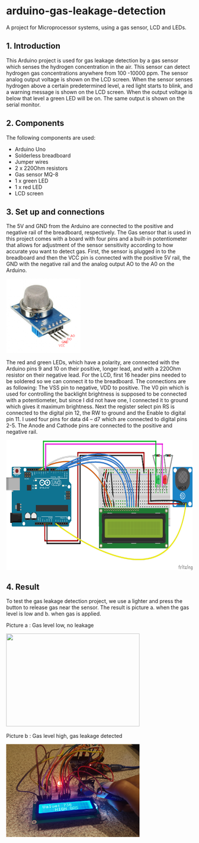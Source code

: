 # arduino-gas-leakage-detection
A project for Microprocessor systems, using a gas sensor, LCD and LEDs.
## 1. Introduction
This Arduino project is used for gas leakage detection by a gas sensor which senses the hydrogen concentration in the air. This sensor can detect hydrogen gas concentrations anywhere from 100 -10000 ppm. The sensor analog output voltage is shown on the LCD screen. When the sensor senses hydrogen above a certain predetermined level, a red light starts to blink, and a warning message is shown on the LCD screen. When the output voltage is below that level a green LED will be on. The same output is shown on the serial monitor.
## 2. Components
The following components are used: 
*	Arduino Uno
*	Solderless breadboard
*	Jumper wires
*	2 x 220Ohm resistors
*	Gas sensor MQ-8
*	1 x green LED
*	1 x red LED
* LCD screen 
## 3. Set up and connections
The 5V and GND from the Arduino are connected to the positive and negative rail of the breadboard, respectively. 
The Gas sensor that is used in this project comes with a board with four pins and a built-in potentiometer that allows for adjustment of the sensor sensitivity according to how accurate you want to detect gas. First, the sensor is plugged in to the breadboard and then the VCC pin is connected with the positive 5V rail, the GND with the negative rail and the analog output AO to the A0 on the Arduino. 

<img src="/images/gas-sensor.png" height="200" width="200">

The red and green LEDs, which have a polarity, are connected with the Arduino pins 9 and 10 on their positive, longer lead, and with a 220Ohm resistor on their negative lead. 
For the LCD, first 16 header pins needed to be soldered so we can connect it to the breadboard. The connections are as following: The VSS pin to negative, VDD to positive. The V0 pin which is used for controlling the backlight brightness is supposed to be connected with a potentiometer, but since I did not have one, I connected it to ground which gives it maximum brightness. Next the register select pin RS is connected to the digital pin 12, the RW to ground and the Enable to digital pin 11. I used four pins for data d4 – d7 which are connected to digital pins 2-5. The Anode and Cathode pins are connected to the positive and negative rail. 

<img src="/images/Fritzing-connections.png" height="350" width="650">

## 4. Result 
To test the gas leakage detection project, we use a lighter and press the button to release gas near the sensor. The result is picture a. when the gas level is low and b. when gas is applied. 
 
Picture a : Gas level low, no leakage

<img src="/images/no-leakage.jpg" height="250" width="360">

Picture b : Gas level high, gas leakage detected

<img src="/images/high-gas.jpg" height="250" width="360">
